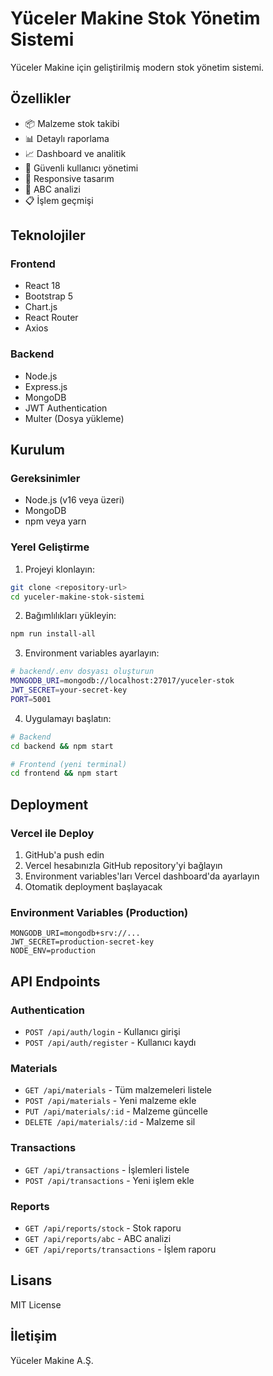 # Yüceler Makine Stok Yönetim Sistemi

Yüceler Makine için geliştirilmiş modern stok yönetim sistemi.

## Özellikler

- 📦 Malzeme stok takibi
- 📊 Detaylı raporlama
- 📈 Dashboard ve analitik
- 🔐 Güvenli kullanıcı yönetimi
- 📱 Responsive tasarım
- 🎯 ABC analizi
- 📋 İşlem geçmişi

## Teknolojiler

### Frontend
- React 18
- Bootstrap 5
- Chart.js
- React Router
- Axios

### Backend
- Node.js
- Express.js
- MongoDB
- JWT Authentication
- Multer (Dosya yükleme)

## Kurulum

### Gereksinimler
- Node.js (v16 veya üzeri)
- MongoDB
- npm veya yarn

### Yerel Geliştirme

1. Projeyi klonlayın:
```bash
git clone <repository-url>
cd yuceler-makine-stok-sistemi
```

2. Bağımlılıkları yükleyin:
```bash
npm run install-all
```

3. Environment variables ayarlayın:
```bash
# backend/.env dosyası oluşturun
MONGODB_URI=mongodb://localhost:27017/yuceler-stok
JWT_SECRET=your-secret-key
PORT=5001
```

4. Uygulamayı başlatın:
```bash
# Backend
cd backend && npm start

# Frontend (yeni terminal)
cd frontend && npm start
```

## Deployment

### Vercel ile Deploy

1. GitHub'a push edin
2. Vercel hesabınızla GitHub repository'yi bağlayın
3. Environment variables'ları Vercel dashboard'da ayarlayın
4. Otomatik deployment başlayacak

### Environment Variables (Production)

```
MONGODB_URI=mongodb+srv://...
JWT_SECRET=production-secret-key
NODE_ENV=production
```

## API Endpoints

### Authentication
- `POST /api/auth/login` - Kullanıcı girişi
- `POST /api/auth/register` - Kullanıcı kaydı

### Materials
- `GET /api/materials` - Tüm malzemeleri listele
- `POST /api/materials` - Yeni malzeme ekle
- `PUT /api/materials/:id` - Malzeme güncelle
- `DELETE /api/materials/:id` - Malzeme sil

### Transactions
- `GET /api/transactions` - İşlemleri listele
- `POST /api/transactions` - Yeni işlem ekle

### Reports
- `GET /api/reports/stock` - Stok raporu
- `GET /api/reports/abc` - ABC analizi
- `GET /api/reports/transactions` - İşlem raporu

## Lisans

MIT License

## İletişim

Yüceler Makine A.Ş.